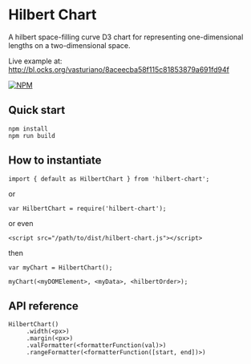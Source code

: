 # Hilbert Chart

A hilbert space-filling curve D3 chart for representing one-dimensional lengths on a two-dimensional space.

Live example at: http://bl.ocks.org/vasturiano/8aceecba58f115c81853879a691fd94f

[![NPM](https://nodei.co/npm/hilbert-chart.png?compact=true)](https://nodei.co/npm/hilbert-chart/)

## Quick start

```
npm install
npm run build
```

## How to instantiate

```
import { default as HilbertChart } from 'hilbert-chart';
```
or
```
var HilbertChart = require('hilbert-chart');
```
or even
```
<script src="/path/to/dist/hilbert-chart.js"></script>
```
then
```
var myChart = HilbertChart();

myChart(<myDOMElement>, <myData>, <hilbertOrder>);
```

## API reference

```
HilbertChart()
     .width(<px>)
     .margin(<px>)
     .valFormatter(<formatterFunction(val)>)
     .rangeFormatter(<formatterFunction([start, end])>)
```
